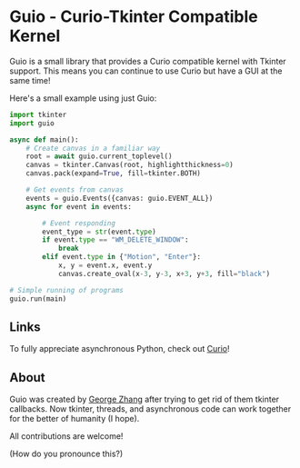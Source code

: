Guio - Curio-Tkinter Compatible Kernel
======================================
Guio is a small library that provides a Curio compatible kernel with Tkinter support. This means you can continue to use Curio but have a GUI at the same time!

Here's a small example using just Guio:

```python
import tkinter
import guio

async def main():
    # Create canvas in a familiar way
    root = await guio.current_toplevel()
    canvas = tkinter.Canvas(root, highlightthickness=0)
    canvas.pack(expand=True, fill=tkinter.BOTH)

    # Get events from canvas
    events = guio.Events({canvas: guio.EVENT_ALL})
    async for event in events:

        # Event responding
        event_type = str(event.type)
        if event.type == "WM_DELETE_WINDOW":
            break
        elif event.type in {"Motion", "Enter"}:
            x, y = event.x, event.y
            canvas.create_oval(x-3, y-3, x+3, y+3, fill="black")

# Simple running of programs
guio.run(main)
```

Links
-----
To fully appreciate asynchronous Python, check out [Curio](https://github.com/dabeaz/curio "curio - concurrent I/O")!

About
-----
Guio was created by [George Zhang](https://github.com/GeeTransit "@GeeTransit") after trying to get rid of them tkinter callbacks. Now tkinter, threads, and asynchronous code can work together for the better of humanity (I hope).

All contributions are welcome!

(How do you pronounce this?)

